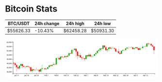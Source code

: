 # Bitcoin Stats

BTC/USDT|24h change|24h high|24h low|
|---|---|---|---|
|$55626.33|-10.43%|$62458.28|$50931.30|

<img src="./chart.svg">
